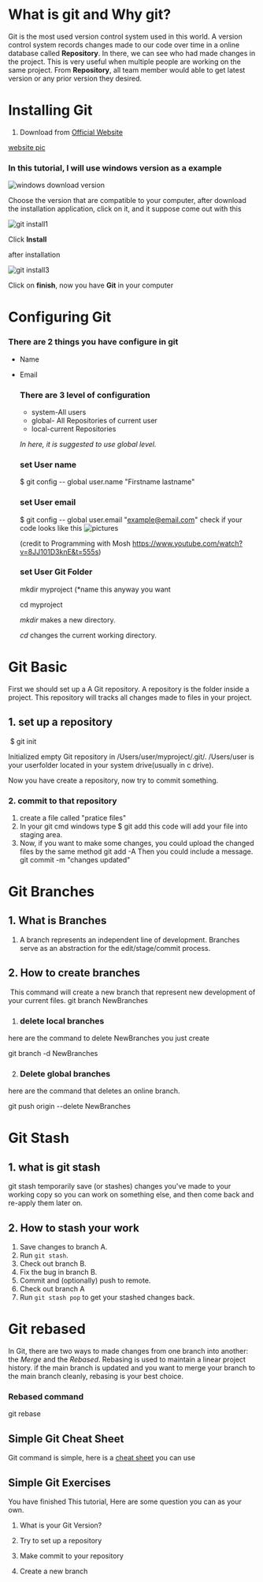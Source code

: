 # What is git and Why git?
Git is the most used version control system used in this world. A version control system records changes made to our code over time in a online database called **Repository**. In there, we can see who had made changes in the project. This is very useful when multiple people are working on the same project. From **Repository**, all team member would able to get latest version or any prior version they desired.


# Installing Git
1. Download from [Official Website](https://git-scm.com/downloads)

[website pic](https://github.com/VictorZhudd/gittutorial/blob/main/git%20install1.JPG)



### In this tutorial, I will use windows version as a example 

![windows download version](https://github.com/VictorZhudd/gittutorial/blob/main/windows%20download%20version.JPG)

Choose the version that are compatible to your computer, after download the installation application, click on it, and it suppose come out with this

![git install1](https://github.com/VictorZhudd/gittutorial/blob/main/git%20install1.JPG) 

Click **Install**

after installation

![git install3](https://github.com/VictorZhudd/gittutorial/blob/main/git%20install3.JPG)



Click on **finish**, now you have **Git** in your computer

# Configuring Git

### There are 2 things you have configure in git 

- Name

- Email



  ### There are 3 level of configuration

  - system-All users
  - global- All Repositories of current user
  - local-current Repositories 

  *In here, it is suggested to use global level.*

  ### set User name

  $ git config -- global user.name "Firstname  lastname"
  

  ### set User email

  $ git config -- global user.email "example@email.com"
  check if your code looks like this
  ![pictures](https://github.com/VictorZhudd/gittutorial/blob/main/git%20username%20and%20email.JPG)
  
  (credit to Programming with Mosh https://www.youtube.com/watch?v=8JJ101D3knE&t=555s)

  ### set User Git Folder
  	mkdir myproject (*name this anyway you want
  	
  	cd myproject
	
	
	*mkdir* makes a new directory.

	*cd* changes the current working directory.
  


  

# Git Basic 
First we should set up a A Git repository. A repository is the folder inside a project. This repository will tracks all changes made to files in your project. 


## 1. set up a repository

​	$ git init 

Initialized empty Git repository in /Users/user/myproject/.git/. /Users/user is your userfolder located in your system drive(usually in c drive).


Now you have create a repository, now try to commit something. 


### 2. commit to that repository

1. create a file called "pratice files"
2. In your git cmd windows type $ git add <pratice files> 
	this code will add your file into staging area.
3. Now, if you want to make some changes, you could upload the changed files by the same method
	 git add -A
Then you could include a message.	
     git commit -m "changes updated"


   

# Git Branches

## 	1.  What is Branches

1. A branch represents an independent line of development. Branches serve as an abstraction for the edit/stage/commit process.

## 	2. How to create branches

​	This command will create a new branch that represent new development of your current files.
git branch NewBranches

1. ### delete local branches
here are the command to delete NewBranches you just create

   git branch -d NewBranches

2. ### Delete global branches
here are the command that deletes an online branch.

   git push origin --delete NewBranches

   

# Git Stash

## 1. what is git stash

git stash temporarily save (or stashes) changes you've made to your working copy so you can work on something else, and then come back and re-apply them later on.

## 2. How to stash your work

1. Save changes to branch A.
2. Run `git stash`.
3. Check out branch B.
4. Fix the bug in branch B.
5. Commit and (optionally) push to remote.
6. Check out branch A
7. Run `git stash pop` to get your stashed changes back.

# Git rebased

In Git, there are two  ways to made changes from one branch into another: the *Merge* and the *Rebased*.  Rebasing is  used to maintain a linear project history. if the main branch is updated and you want to merge your branch to the main branch cleanly, rebasing is your best choice.

### Rebased command

git rebase <base>

## Simple Git Cheat Sheet 

Git command is simple, here is a [cheat sheet](https://education.github.com/git-cheat-sheet-education.pdf) you can use



## Simple Git Exercises

You have finished This tutorial, Here are some question you can as your own. 

1.  What is your Git Version?

2. Try to set up a repository

3. Make commit to your repository

4. Create a new branch

   